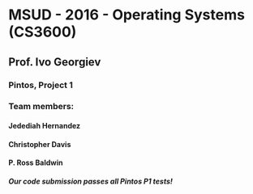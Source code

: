 # MSUD - 2016 - Operating Systems (CS3600)
## Prof. Ivo Georgiev

### Pintos, Project 1
###   Team members:
####    Jedediah Hernandez
####    Christopher Davis
####    P. Ross Baldwin

##### Our code submission passes all Pintos P1 tests!
